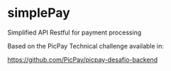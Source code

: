 # simplePay
Simplified API Restful for payment processing


Based on the PicPay Technical challenge available in:

https://github.com/PicPay/picpay-desafio-backend
